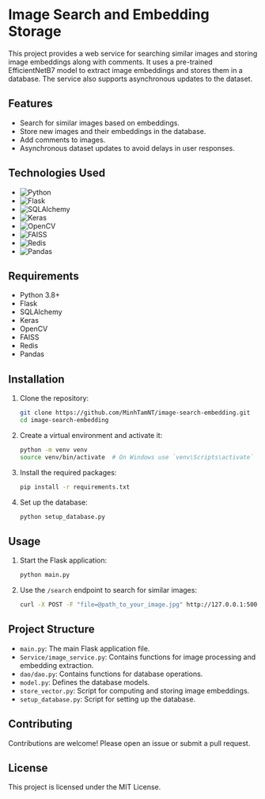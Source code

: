 # Image Search and Embedding Storage

This project provides a web service for searching similar images and storing image embeddings along with comments. It uses a pre-trained EfficientNetB7 model to extract image embeddings and stores them in a database. The service also supports asynchronous updates to the dataset.

## Features

- Search for similar images based on embeddings.
- Store new images and their embeddings in the database.
- Add comments to images.
- Asynchronous dataset updates to avoid delays in user responses.

## Technologies Used

- ![Python](https://img.shields.io/badge/Python-3.8%2B-blue)
- ![Flask](https://img.shields.io/badge/Flask-1.1.2-green)
- ![SQLAlchemy](https://img.shields.io/badge/SQLAlchemy-1.3.23-red)
- ![Keras](https://img.shields.io/badge/Keras-2.4.3-orange)
- ![OpenCV](https://img.shields.io/badge/OpenCV-4.5.1-yellow)
- ![FAISS](https://img.shields.io/badge/FAISS-1.7.0-lightgrey)
- ![Redis](https://img.shields.io/badge/Redis-6.0.9-red)
- ![Pandas](https://img.shields.io/badge/Pandas-1.2.1-blue)

## Requirements

- Python 3.8+
- Flask
- SQLAlchemy
- Keras
- OpenCV
- FAISS
- Redis
- Pandas

## Installation

1. Clone the repository:
    ```sh
    git clone https://github.com/MinhTamNT/image-search-embedding.git
    cd image-search-embedding
    ```

2. Create a virtual environment and activate it:
    ```sh
    python -m venv venv
    source venv/bin/activate  # On Windows use `venv\Scripts\activate`
    ```

3. Install the required packages:
    ```sh
    pip install -r requirements.txt
    ```

4. Set up the database:
    ```sh
    python setup_database.py
    ```

## Usage

1. Start the Flask application:
    ```sh
    python main.py
    ```

2. Use the `/search` endpoint to search for similar images:
    ```sh
    curl -X POST -F "file=@path_to_your_image.jpg" http://127.0.0.1:5000/search
    ```

## Project Structure

- `main.py`: The main Flask application file.
- `Service/image_service.py`: Contains functions for image processing and embedding extraction.
- `dao/dao.py`: Contains functions for database operations.
- `model.py`: Defines the database models.
- `store_vector.py`: Script for computing and storing image embeddings.
- `setup_database.py`: Script for setting up the database.

## Contributing

Contributions are welcome! Please open an issue or submit a pull request.

## License

This project is licensed under the MIT License.
